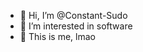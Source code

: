- 👋 Hi, I’m @Constant-Sudo
- 👀 I’m interested in software
- 🌱 This is me, lmao
<!---
Constant-Sudo/Constant-Sudo is a ✨ special ✨ repository because its `README.md` (this file) appears on your GitHub profile.
You can click the Preview link to take a look at your changes.
--->
